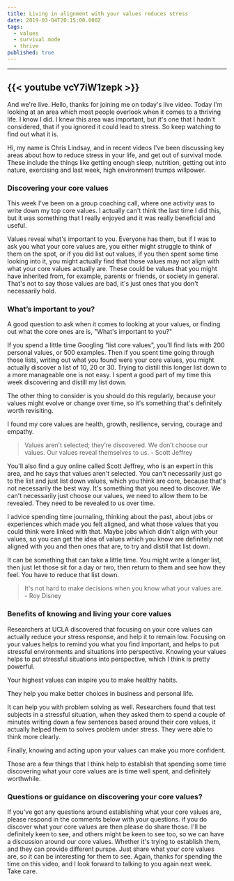 ```yaml
---
title: Living in alignment with your values reduces stress
date: 2019-03-04T20:15:00.000Z
tags:
  - values
  - survival mode
  - thrive
published: true
---
```


---
{{< youtube vcY7iW1zepk >}}
---

                             
And we're live. Hello, thanks for joining me on today's live video. Today I'm looking at an area which most people overlook when it comes to a thriving life. I know I did. I knew this area was important, but it's one that I hadn't considered, that if you ignored it could lead to stress. So keep watching to find out what it is.


Hi, my name is Chris Lindsay, and in recent videos I've been discussing key areas about how to reduce stress in your life, and get out of survival mode. These include the things like getting enough sleep, nutrition, getting out into nature, exercising and last week, high environment trumps willpower.

### Discovering your core values

This week I've been on a group coaching call, where one activity was to write down my top core values. I actually can't think the last time I did this, but it was something that I really enjoyed and it was really beneficial and useful.

Values reveal what's important to you. Everyone has them, but if I was to ask you what your core values are, you either might struggle to think of them on the spot, or if you did list out values, if you then spent some time looking into it, you might actually find that those values may not align with what your core values actually are. These could be values that you might have inherited from, for example, parents or friends, or society in general. That's not to say those values are bad, it's just ones that you don't necessarily hold.

### What’s important to you?

A good question to ask when it comes to looking at your values, or finding out what the core ones are is, "What's important to you?" 

If you spend a little time Googling “list core values”, you'll find lists with 200 personal values, or 500 examples. Then if you spent time going through those lists, writing out what you found were your core values, you might actually discover a list of 10, 20 or 30. Trying to distill this longer list down to a more manageable one is not easy. I spent a good part of my time this week discovering and distill my list down.

The other thing to consider is you should do this regularly, because your values might evolve or change over time, so it's something that's definitely worth revisiting. 

I found my core values are health, growth, resilience, serving, courage and empathy.


> Values aren’t selected; they’re discovered. We don’t choose our values. Our values reveal themselves to us. - Scott Jeffrey 


You'll also find a guy online called Scott Jeffrey, who is an expert in this area, and he says that values aren't selected. You can't necessarily just go to the list and just list down values, which you think are core, because that's not necessarily the best way. It's something that you need to discover. We can't necessarily just choose our values, we need to allow them to be revealed. They need to be revealed to us over time. 

I advice spending time journaling, thinking about the past, about jobs or experiences which made you felt aligned, and what those values that you could think were linked with that. Maybe jobs which didn't align with your values, so you can get the idea of values which you know are definitely not aligned with you and then ones that are, to try and distill that list down.

It can be something that can take a little time. You might write a longer list, then just let those sit for a day or two, then return to them and see how they feel. You have to reduce that list down.


> It's not hard to make decisions when you know what your values are. - Roy Disney 

### Benefits of knowing and living your core values

Researchers at UCLA discovered that focusing on your core values can actually reduce your stress response, and help it to remain low.  Focusing on your values helps to remind you what you find important, and helps to put stressful environments and situations into perspective. Knowing your values helps to put stressful situations into perspective, which I think is pretty powerful.

Your highest values can inspire you to make healthy habits.

They help you make better choices in business and personal life. 

It can help you with problem solving as well. Researchers found that test subjects in a stressful situation, when they asked them to spend a couple of minutes writing down a few sentences based around their core values, it actually helped them to solves problem under stress. They were able to think more clearly.

Finally, knowing and acting upon your values can make you more confident.


Those are a few things that I think help to establish that spending some time discovering what your core values are is time well spent, and definitely worthwhile.

### Questions or guidance on discovering your core values?

If you've got any questions around establishing what your core values are, please respond in the comments below with your questions. if you do discover what your core values are then please do share those. I'll be definitely keen to see, and others might be keen to see too, so we can have a discussion around our core values. Whether it's trying to establish them, and they can provide different purspe. Just share what your core values are, so it can be interesting for them to see.
Again, thanks for spending the time on this video, and I look forward to talking to you again next week. Take care.

